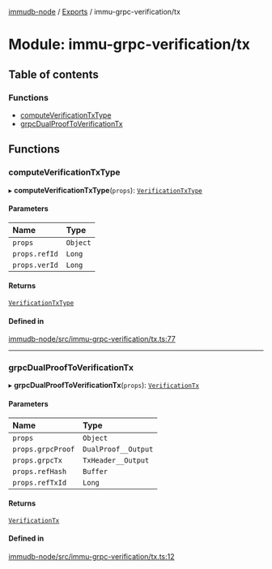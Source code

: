 [immudb-node](../README.md) / [Exports](../modules.md) / immu-grpc-verification/tx

# Module: immu-grpc-verification/tx

## Table of contents

### Functions

- [computeVerificationTxType](immu_grpc_verification_tx.md#computeverificationtxtype)
- [grpcDualProofToVerificationTx](immu_grpc_verification_tx.md#grpcdualprooftoverificationtx)

## Functions

### computeVerificationTxType

▸ **computeVerificationTxType**(`props`): [`VerificationTxType`](types_VerificationTx.md#verificationtxtype)

#### Parameters

| Name | Type |
| :------ | :------ |
| `props` | `Object` |
| `props.refId` | `Long` |
| `props.verId` | `Long` |

#### Returns

[`VerificationTxType`](types_VerificationTx.md#verificationtxtype)

#### Defined in

[immudb-node/src/immu-grpc-verification/tx.ts:77](https://github.com/codenotary/immudb-node/blob/fe12060/immudb-node/src/immu-grpc-verification/tx.ts#L77)

___

### grpcDualProofToVerificationTx

▸ **grpcDualProofToVerificationTx**(`props`): [`VerificationTx`](types_VerificationTx.md#verificationtx)

#### Parameters

| Name | Type |
| :------ | :------ |
| `props` | `Object` |
| `props.grpcProof` | `DualProof__Output` |
| `props.grpcTx` | `TxHeader__Output` |
| `props.refHash` | `Buffer` |
| `props.refTxId` | `Long` |

#### Returns

[`VerificationTx`](types_VerificationTx.md#verificationtx)

#### Defined in

[immudb-node/src/immu-grpc-verification/tx.ts:12](https://github.com/codenotary/immudb-node/blob/fe12060/immudb-node/src/immu-grpc-verification/tx.ts#L12)
